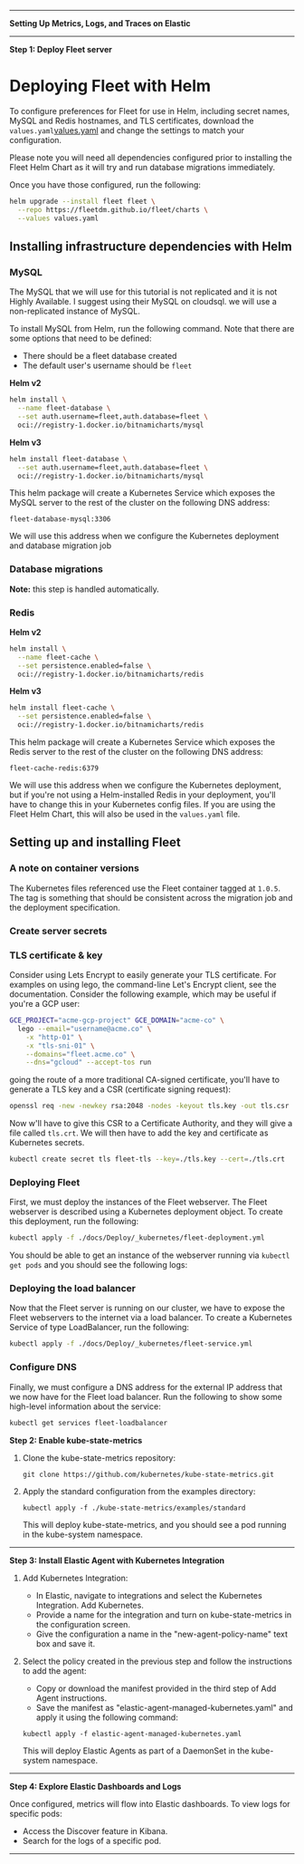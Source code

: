 

---

**Setting Up Metrics, Logs, and Traces  on Elastic**

---



**Step 1: Deploy Fleet server**

# Deploying Fleet with Helm

To configure preferences for Fleet for use in Helm, including secret names, MySQL and Redis hostnames, and TLS certificates, download the `values.yaml`[values.yaml](https://raw.githubusercontent.com/fleetdm/fleet/main/charts/fleet/values.yaml)   and change the settings to match your configuration.

Please note you will need all dependencies configured prior to installing the Fleet Helm Chart as it will try and run database migrations immediately.

Once you have those configured, run the following:

```bash
helm upgrade --install fleet fleet \
  --repo https://fleetdm.github.io/fleet/charts \
  --values values.yaml
```



## Installing infrastructure dependencies with Helm



### MySQL

The MySQL that we will use for this tutorial is not replicated and it is not Highly Available. I suggest using their MySQL on cloudsql.  we will use a non-replicated instance of MySQL.

To install MySQL from Helm, run the following command. Note that there are some options that need to be defined:

- There should be a fleet database created
- The default user's username should be `fleet`

**Helm v2**

```bash
helm install \
  --name fleet-database \
  --set auth.username=fleet,auth.database=fleet \
  oci://registry-1.docker.io/bitnamicharts/mysql
```

**Helm v3**

```bash
helm install fleet-database \
  --set auth.username=fleet,auth.database=fleet \
  oci://registry-1.docker.io/bitnamicharts/mysql 
```

This helm package will create a Kubernetes Service which exposes the MySQL server to the rest of the cluster on the following DNS address:

`fleet-database-mysql:3306`

We will use this address when we configure the Kubernetes deployment and database migration job

### Database migrations

**Note:** this step is handled automatically.



### Redis

**Helm v2**

```bash
helm install \
  --name fleet-cache \
  --set persistence.enabled=false \
  oci://registry-1.docker.io/bitnamicharts/redis
```

**Helm v3**

```bash
helm install fleet-cache \
  --set persistence.enabled=false \
  oci://registry-1.docker.io/bitnamicharts/redis
```

This helm package will create a Kubernetes Service which exposes the Redis server to the rest of the cluster on the following DNS address:

`fleet-cache-redis:6379`

We will use this address when we configure the Kubernetes deployment, but if you're not using a Helm-installed Redis in your deployment, you'll have to change this in your Kubernetes config files. If you are using the Fleet Helm Chart, this will also be used in the `values.yaml` file.

## Setting up and installing Fleet

### A note on container versions

The Kubernetes files referenced use the Fleet container tagged at `1.0.5`. The tag is something that should be consistent across the migration job and the deployment specification. 
### Create server secrets



### TLS certificate & key

Consider using Lets Encrypt to easily generate your TLS certificate. For examples on using lego, the command-line Let's Encrypt client, see the documentation. Consider the following example, which may be useful if you're a GCP user:

```bash
GCE_PROJECT="acme-gcp-project" GCE_DOMAIN="acme-co" \
  lego --email="username@acme.co" \
    -x "http-01" \
    -x "tls-sni-01" \
    --domains="fleet.acme.co" \
    --dns="gcloud" --accept-tos run
```

going the  route of a more traditional CA-signed certificate, you'll have to generate a TLS key and a CSR (certificate signing request):

```bash
openssl req -new -newkey rsa:2048 -nodes -keyout tls.key -out tls.csr
```

Now w'll have to give this CSR to a Certificate Authority, and they will give a file called `tls.crt`. We will then have to add the key and certificate as Kubernetes secrets.

```bash
kubectl create secret tls fleet-tls --key=./tls.key --cert=./tls.crt
```

### Deploying Fleet

First, we must deploy the instances of the Fleet webserver. The Fleet webserver is described using a Kubernetes deployment object. To create this deployment, run the following:

```bash
kubectl apply -f ./docs/Deploy/_kubernetes/fleet-deployment.yml
```

You should be able to get an instance of the webserver running via `kubectl get pods` and you should see the following logs:



### Deploying the load balancer

Now that the Fleet server is running on our cluster, we have to expose the Fleet webservers to the internet via a load balancer. To create a Kubernetes Service of type LoadBalancer, run the following:

```bash
kubectl apply -f ./docs/Deploy/_kubernetes/fleet-service.yml
```

### Configure DNS

Finally, we must configure a DNS address for the external IP address that we now have for the Fleet load balancer. Run the following to show some high-level information about the service:

```bash
kubectl get services fleet-loadbalancer
```



**Step 2: Enable kube-state-metrics**

1. Clone the kube-state-metrics repository:

   ```
   git clone https://github.com/kubernetes/kube-state-metrics.git
   ```

2. Apply the standard configuration from the examples directory:

   ```
   kubectl apply -f ./kube-state-metrics/examples/standard
   ```

   This will deploy kube-state-metrics, and you should see a pod running in the kube-system namespace.

---

**Step 3: Install Elastic Agent with Kubernetes Integration**

1. Add Kubernetes Integration:
   - In Elastic, navigate to integrations and select the Kubernetes Integration. Add Kubernetes.
   - Provide a name for the integration and turn on kube-state-metrics in the configuration screen.
   - Give the configuration a name in the "new-agent-policy-name" text box and save it.

2. Select the policy created in the previous step and follow the instructions to add the agent:
   - Copy or download the manifest provided in the third step of Add Agent instructions.
   - Save the manifest as "elastic-agent-managed-kubernetes.yaml" and apply it using the following command:

   ```
   kubectl apply -f elastic-agent-managed-kubernetes.yaml
   ```

   This will deploy Elastic Agents as part of a DaemonSet in the kube-system namespace.

---

**Step 4: Explore Elastic Dashboards and Logs**

Once configured, metrics will flow into Elastic dashboards. To view logs for specific pods:
- Access the Discover feature in Kibana.
- Search for the logs of a specific pod.

---

